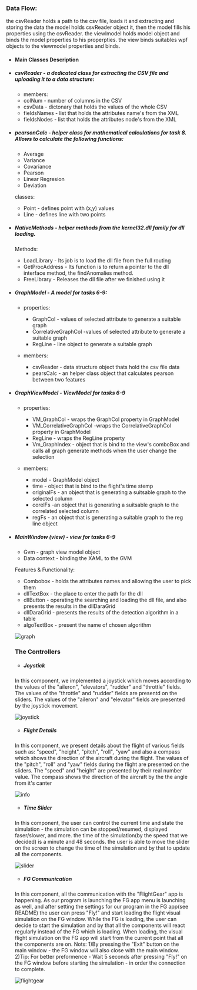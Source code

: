 ### Data Flow:
the csvReader holds a path to the csv file, loads it and  extracting and storing the data 
the model holds csvReader object it, then the model fills his properties using the csvReader.
the viewlmodel holds model object and binds the model properties to his properpties.
the view binds suitables wpf objects to the viewmodel properties and binds.

- #### Main Classes Description

 - ##### csvReader - a dedicated class for extracting the CSV file and uploading it to a data structure:
   - members: 
   - colNum - number of columns in the CSV
   - csvData - dictonary that holds the values of the whole CSV
   - fieldsNames - list that holds the attributes name's from the XML
   - fieldsNodes - list that holds the attributes node's from the XML

  - ##### pearsonCalc - helper class for mathematical calculations for task 8. Allows to calculate the following functions:
     - Average
     - Variance
     - Covariance
     - Pearson
     - Linear Regresion
     - Deviation

    classes:
      - Point - defines point with (x,y) values
      - Line - defines line with two points

  - ##### NativeMethods - helper methods from the kernel32.dll family for dll loading.
    Methods:
     - LoadLibrary - Its job is to load the dll file from the full routing
     - GetProcAddress - Its function is to return a pointer to the dll interface method, the findAnomalies method.
     - FreeLibrary - Releases the dll file after we finished using it

  - ##### GraphModel - A model for tasks 6-9:
    - properties: 
      - GraphCol - values of selected attribute to generate a suitable graph
      - CorrelativeGraphCol -values of selected attribute to generate a suitable graph
      - RegLine - line object to generate a suitable graph

    -  members:
       - csvReader - data structure object thats hold the csv file data
        - pearsCalc - an helper class object that calculates pearson between two features

  - ##### GraphViewModel - ViewModel for tasks 6-9
    - properties: 
        - VM_GraphCol - wraps the GraphCol property in GraphModel
        - VM_CorrelativeGraphCol -wraps the CorrelativeGraphCol property  in GraphModel
       - RegLine - wraps the RegLine property
       - Vm_GraphIndex - object that is bind to the view's comboBox and calls all graph generate methods when the user change the selection

    - members:
       - model - GraphModel object 
       - time - object that is bind to the flight's time stemp
       - originalFs - an object that is generating a suitsable graph to the selected column
       - corelFs -an object that is generating a suitsable graph to the correlated selected column
       - regFs - an object that is generating a suitable graph to the reg line object

  - ##### MainWindow (view) - view for tasks 6-9
     - Gvm - graph view model object
     - Data context - binding the XAML to the GVM

     Features & Functionality:
     - Combobox - holds the attributes names and allowing the user to pick them
     - dllTextBox - the place to enter the path for the dll
     - dllButton - operating the searching and loading the dll file, and also presents the results in the dllDaraGrid
     - dllDaraGrid - presents the results of the detection algorithm in a table
     - algoTextBox - present the name of chosen algorithm

     ![graph](https://user-images.githubusercontent.com/72969386/114574651-1b24a500-9c82-11eb-8e1d-d00be64c2396.png)

    ### The Controllers
    - ##### Joystick
    In this component, we implemented a joystick which moves according to the values of the "aileron", "elevators", "rudder" and "throttle" fields.
    The values of the "throttle" and "rudder" fields are presentd on the sliders.
    The values of the "aileron" and "elevator" fields are presented by the joystick movement.
    
    ![joystick](https://user-images.githubusercontent.com/72969386/114574264-c719c080-9c81-11eb-881f-023efff7e4e6.png)

    - ##### Flight Details
    In this component, we present details about the flight of various fields such as: "speed", "height", "pitch", "roll", "yaw" and also a compass which shows the direction of the aircraft during the flight.
    The values of the "pitch", "roll" and "yaw" fields during the flight are presented on the sliders.
    The "speed" and "height" are presented by their real number value.
    The compass shows the direction of the aircraft by the the angle from it's canter

    ![info](https://user-images.githubusercontent.com/72969386/114574477-f4666e80-9c81-11eb-8a7c-1ca5a1bb7bcc.png)

    - ##### Time Slider
    In this component, the user can control the current time and state the simulation - the simulation can be stopped/resumed, displayed faser/slower, and more.
    the time of the simulation(by the speed that we decided) is a minute and 48 seconds. the user is able to move the slider on the screen to change the time of the simulation and by that to update all the components.
    
    ![slider](https://user-images.githubusercontent.com/72969386/114574587-0cd68900-9c82-11eb-8100-8655e650affe.png)

    - ##### FG Communication
    In this component, all the communication with the "FlightGear" app is happening. As our program is launching the FG app menu is launching as well, and after setting the settings for our program in the FG app(see README) the user can press "Fly!" and start loading the flight visual simulation on the FG window.
    While the FG is loading, the user can decide to start the simulation and by that all the components will react regularly instead of the FG which is loading. When loading, the visual flight simulation on the FG app will start from the current point that all the components are on.
    Nots: 1)By pressing the "Exit" button on the main window - the FG window will also close with the main window.
          2)Tip: For better preformence - Wait 5 seconds after pressing "Fly!" on the FG window before starting the simulation - in order the connection to complete.
    
    ![flightgear](https://user-images.githubusercontent.com/72969386/114574623-13fd9700-9c82-11eb-81ca-4381ad88b40e.png)
